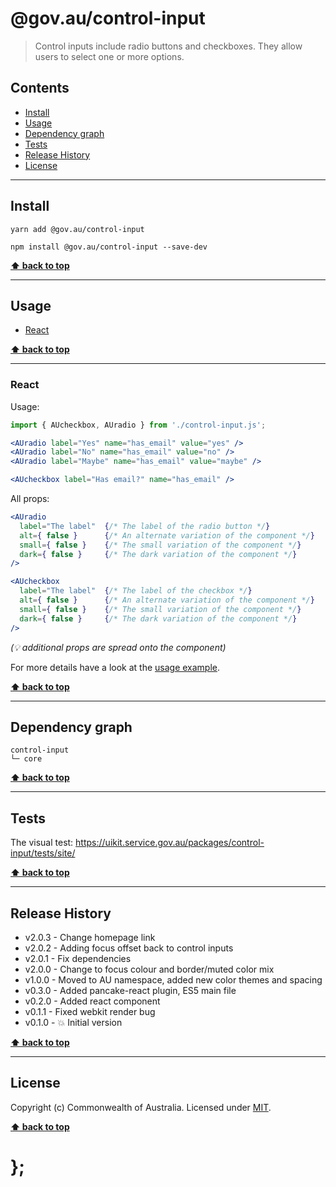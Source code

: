 @gov.au/control-input
============

> Control inputs include radio buttons and checkboxes. They allow users to select one or more options.


## Contents

* [Install](#install)
* [Usage](#usage)
* [Dependency graph](#dependency-graph)
* [Tests](#tests)
* [Release History](#release-history)
* [License](#license)


----------------------------------------------------------------------------------------------------------------------------------------------------------------


## Install


```shell
yarn add @gov.au/control-input
```

```shell
npm install @gov.au/control-input --save-dev
```


**[⬆ back to top](#contents)**


----------------------------------------------------------------------------------------------------------------------------------------------------------------


## Usage


* [React](#react)


**[⬆ back to top](#contents)**


----------------------------------------------------------------------------------------------------------------------------------------------------------------


### React

Usage:

```jsx
import { AUcheckbox, AUradio } from './control-input.js';

<AUradio label="Yes" name="has_email" value="yes" />
<AUradio label="No" name="has_email" value="no" />
<AUradio label="Maybe" name="has_email" value="maybe" />

<AUcheckbox label="Has email?" name="has_email" />
```

All props:

```jsx
<AUradio
  label="The label"  {/* The label of the radio button */}
  alt={ false }      {/* An alternate variation of the component */}
  small={ false }    {/* The small variation of the component */}
  dark={ false }     {/* The dark variation of the component */}
/>

<AUcheckbox
  label="The label"  {/* The label of the checkbox */}
  alt={ false }      {/* An alternate variation of the component */}
  small={ false }    {/* The small variation of the component */}
  dark={ false }     {/* The dark variation of the component */}
/>
```
_(💡 additional props are spread onto the component)_

For more details have a look at the [usage example](https://github.com/govau/uikit/tree/master/packages/control-input/tests/react/index.js).


**[⬆ back to top](#contents)**


----------------------------------------------------------------------------------------------------------------------------------------------------------------


## Dependency graph

```shell
control-input
└─ core
```


**[⬆ back to top](#contents)**


----------------------------------------------------------------------------------------------------------------------------------------------------------------


## Tests

The visual test: https://uikit.service.gov.au/packages/control-input/tests/site/


**[⬆ back to top](#contents)**


----------------------------------------------------------------------------------------------------------------------------------------------------------------


## Release History

* v2.0.3 - Change homepage link
* v2.0.2 - Adding focus offset back to control inputs
* v2.0.1 - Fix dependencies
* v2.0.0 - Change to focus colour and border/muted color mix
* v1.0.0 - Moved to AU namespace, added new color themes and spacing
* v0.3.0 - Added pancake-react plugin, ES5 main file
* v0.2.0 - Added react component
* v0.1.1 - Fixed webkit render bug
* v0.1.0 - 💥 Initial version


**[⬆ back to top](#contents)**


----------------------------------------------------------------------------------------------------------------------------------------------------------------


## License

Copyright (c) Commonwealth of Australia.
Licensed under [MIT](https://raw.githubusercontent.com/govau/uikit/packages/core/master/LICENSE).


**[⬆ back to top](#contents)**

# };
